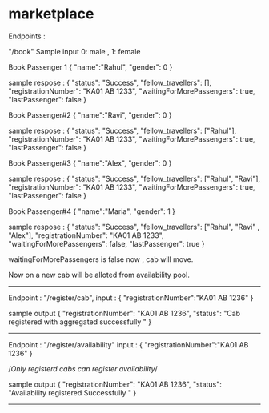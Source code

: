 # marketplace

Endpoints :

"/book"
Sample input 
  0: male , 1: female
 
Book Passenger 1 
 {
"name":"Rahul",
"gender": 0 
}

sample respose :
{
    "status": "Success",
    "fellow_travellers": [],
    "registrationNumber": "KA01 AB 1233",
    "waitingForMorePassengers": true,
    "lastPassenger": false
}


Book Passenger#2
 {
"name":"Ravi",
"gender": 0 
}

sample respose :
{
    "status": "Success",
    "fellow_travellers": ["Rahul"],
    "registrationNumber": "KA01 AB 1233",
    "waitingForMorePassengers": true,
    "lastPassenger": false
}


Book Passenger#3
 {
"name":"Alex",
"gender": 0 
}

sample respose :
{
    "status": "Success",
    "fellow_travellers": ["Rahul", "Ravi"],
    "registrationNumber": "KA01 AB 1233",
    "waitingForMorePassengers": true,
    "lastPassenger": false
}

Book Passenger#4
 {
"name":"Maria",
"gender": 1
}

sample respose :
{
    "status": "Success",
    "fellow_travellers": ["Rahul", "Ravi" , "Alex"],
    "registrationNumber": "KA01 AB 1233",
    "waitingForMorePassengers": false,
    "lastPassenger": true
}

waitingForMorePassengers is false now , cab will move.

Now on a new cab will be alloted from availability pool.



*******************************************************************
Endpoint : "/register/cab",
input : {
"registrationNumber":"KA01 AB 1236"
}


sample output 
{
    "registrationNumber": "KA01 AB 1236",
    "status": "Cab registered with aggregated successfully "
}


*******************************************************************

Endpoint : "/register/availability"
input : {
"registrationNumber":"KA01 AB 1236"
}

/*Only registerd cabs can register availability*/

sample output 
{
    "registrationNumber": "KA01 AB 1236",
    "status": "Availability registered Successfully "
}


********************************************************************




